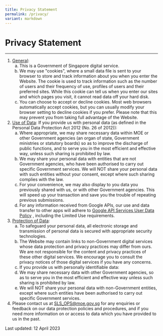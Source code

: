 ```yaml
---
title: Privacy Statement
permalink: /privacy/
variant: markdown
---
```

<h1>Privacy Statement</h1>
<hr>
<ol>
    <li><u>General</u>:<ol style="list-style-type: lower-alpha;">
            <li>This is a Government of Singapore digital service.</li>
            <li>We may use "cookies", where a small data file is sent to your browser to store and track information about you when you enter the Website. The cookie is used to track information such as the number of users and their frequency of use, profiles of users and their preferred sites. While this cookie can tell us when you enter our sites and which pages you visit, it cannot read data off your hard disk.</li>
            <li>You can choose to accept or decline cookies. Most web browsers automatically accept cookies, but you can usually modify your browser setting to decline cookies if you prefer. Please note that this may prevent you from taking full advantage of the Website.</li>
        </ol>
    </li>
    <li><u>Use of Data</u>: If you provide us with personal data (as defined in the Personal Data Protection Act 2012 (No. 26 of 2012)):<ol style="list-style-type: lower-alpha;">
            <li>Where appropriate, we may share necessary data within MOE or other Government agencies (an organ of state, Government ministries or statutory boards) so as to improve the discharge of public functions, and to serve you in the most efficient and effective way, unless such sharing is prohibited by law.</li>
            <li>We may share your personal data with entities that are not Government agencies, who have been authorised to carry out specific Government services. We will NOT share your personal data with such entities without your consent, except where such sharing complies with the law.</li>
            <li>For your convenience, we may also display to you data you previously shared with us, or with other Government agencies. This will speed up your transaction and save you the trouble of repeating previous submissions.</li>
            <li>For any information received from Google APIs, our use and data transfer to other apps will adhere to <a href="https://developers.google.com/terms/api-services-user-data-policy#additional_requirements_for_specific_api_scopes">Google API Services User Data Policy</a>
, including the Limited Use requirements.</li>
        </ol>
    </li>
    <li><u>Protection of Data</u>:<ol style="list-style-type: lower-alpha;">
            <li>To safeguard your personal data, all electronic storage and transmission of personal data is secured with appropriate security technologies.</li>
            <li>The Website may contain links to non-Government digital services whose data protection and privacy practices may differ from ours. We are not responsible for the content and privacy practices of these other digital services. We encourage you to consult the privacy notices of those digital services if you have any concerns.</li>
            <li>If you provide us with personally identifiable data:</li>
            <li>We may share necessary data with other Government agencies, so as to serve you in the most efficient and effective way unless such sharing is prohibited by law.</li>
            <li>We will NOT share your personal data with non-Government entities, except where such entities have been authorised to carry out specific Government services.</li>
        </ol>
    </li>
    <li>Please contact us at <a href="mailto:SLS_OPS@moe.gov.sg" data-fr-linked="true">SLS_OPS@moe.gov.sg</a> for any enquiries or feedback on our data protection policies and procedures, and if you need more information on or access to data which you have provided to us in the past.</li>
</ol>
<p>Last updated: 12 April 2023</p>